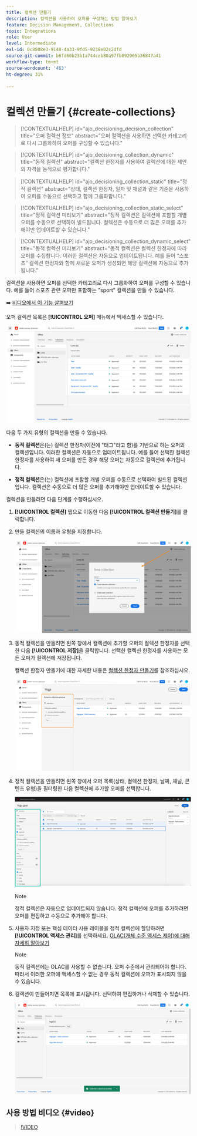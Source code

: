 ```yaml
---
title: 컬렉션 만들기
description: 컬렉션을 사용하여 오퍼를 구성하는 방법 알아보기
feature: Decision Management, Collections
topic: Integrations
role: User
level: Intermediate
exl-id: 0c8808e3-9148-4a33-9fd5-9218e02c2dfd
source-git-commit: b6fd60b23b1a744ceb80a97fb092065b36847a41
workflow-type: tm+mt
source-wordcount: '463'
ht-degree: 31%

---
```


# 컬렉션 만들기 {#create-collections}

>[!CONTEXTUALHELP]
>id="ajo_decisioning_decision_collection"
>title="오퍼 컬렉션 정보"
>abstract="오퍼 컬렉션을 사용하면 선택한 카테고리로 다시 그룹화하여 오퍼를 구성할 수 있습니다."

>[!CONTEXTUALHELP]
>id="ajo_decisioning_collection_dynamic"
>title="동적 컬렉션"
>abstract="컬렉션 한정자를 사용하여 컬렉션에 대한 제안의 자격을 동적으로 평가합니다."

>[!CONTEXTUALHELP]
>id="ajo_decisioning_collection_static"
>title="정적 컬렉션"
>abstract="상태, 컬렉션 한정자, 일자 및 채널과 같은 기준을 사용하여 오퍼를 수동으로 선택하고 함께 그룹화합니다."

>[!CONTEXTUALHELP]
>id="ajo_decisioning_collection_static_select"
>title="정적 컬렉션 미리보기"
>abstract="정적 컬렉션은 컬렉션에 포함할 개별 오퍼를 수동으로 선택하여 빌드됩니다. 컬렉션은 수동으로 더 많은 오퍼를 추가해야만 업데이트할 수 있습니다."

>[!CONTEXTUALHELP]
>id="ajo_decisioning_collection_dynamic_select"
>title="동적 컬렉션 미리보기"
>abstract="동적 컬렉션은 컬렉션 한정자에 따라 오퍼를 수집합니다. 이러한 컬렉션은 자동으로 업데이트됩니다. 예를 들어 “스포츠” 컬렉션 한정자와 함께 새로운 오퍼가 생성되면 해당 컬렉션에 자동으로 추가됩니다."

컬렉션을 사용하면 오퍼를 선택한 카테고리로 다시 그룹화하여 오퍼를 구성할 수 있습니다. 예를 들어 스포츠 관련 오퍼만 포함하는 &quot;sport&quot; 컬렉션을 만들 수 있습니다.

➡️ [비디오에서 이 기능 살펴보기](#video)

오퍼 컬렉션 목록은 **[!UICONTROL 오퍼]** 메뉴에서 액세스할 수 있습니다.

![](../assets/collections_list.png)

다음 두 가지 유형의 컬렉션을 만들 수 있습니다.

* **동적 컬렉션**&#x200B;은(는) 컬렉션 한정자(이전에 &quot;태그&quot;라고 함)를 기반으로 하는 오퍼의 컬렉션입니다. 이러한 컬렉션은 자동으로 업데이트됩니다. 예를 들어 선택한 컬렉션 한정자를 사용하여 새 오퍼를 만든 경우 해당 오퍼는 자동으로 컬렉션에 추가됩니다.

* **정적 컬렉션**&#x200B;은(는) 컬렉션에 포함할 개별 오퍼를 수동으로 선택하여 빌드된 컬렉션입니다. 컬렉션은 수동으로 더 많은 오퍼를 추가해야만 업데이트할 수 있습니다.

컬렉션을 만들려면 다음 단계를 수행하십시오.

1. **[!UICONTROL 컬렉션]** 탭으로 이동한 다음 **[!UICONTROL 컬렉션 만들기]**&#x200B;를 클릭합니다.

1. 만들 컬렉션의 이름과 유형을 지정합니다.

   ![](../assets/collection_create.png)

1. 동적 컬렉션을 만들려면 왼쪽 창에서 컬렉션에 추가할 오퍼의 컬렉션 한정자를 선택한 다음 **[!UICONTROL 저장]**&#x200B;을 클릭합니다. 선택한 컬렉션 한정자를 사용하는 모든 오퍼가 컬렉션에 저장됩니다.

   컬렉션 한정자 만들기에 대한 자세한 내용은 [컬렉션 한정자 만들기](../offer-library/creating-tags.md)를 참조하십시오.

   ![](../assets/dynamic_collection.png)

1. 정적 컬렉션을 만들려면 왼쪽 창에서 오퍼 목록(상태, 컬렉션 한정자, 날짜, 채널, 콘텐츠 유형)을 필터링한 다음 컬렉션에 추가할 오퍼를 선택합니다.

   ![](../assets/static_collection.png)

   >[!NOTE]
   >
   >정적 컬렉션은 자동으로 업데이트되지 않습니다. 정적 컬렉션에 오퍼를 추가하려면 오퍼를 편집하고 수동으로 추가해야 합니다.

1. 사용자 지정 또는 핵심 데이터 사용 레이블을 정적 컬렉션에 할당하려면 **[!UICONTROL 액세스 관리]**&#x200B;를 선택하세요. [OLAC(개체 수준 액세스 제어)에 대해 자세히 알아보기](../../administration/object-based-access.md)

   >[!NOTE]
   >
   >동적 컬렉션에는 OLAC를 사용할 수 없습니다. 오퍼 수준에서 관리되어야 합니다. 따라서 이러한 오퍼에 액세스할 수 없는 경우 동적 컬렉션에 오퍼가 표시되지 않을 수 있습니다.

1. 컬렉션이 만들어지면 목록에 표시됩니다. 선택하여 편집하거나 삭제할 수 있습니다.

   ![](../assets/collection_created.png)

## 사용 방법 비디오 {#video}

>[!VIDEO](https://video.tv.adobe.com/v/329376?quality=12)


